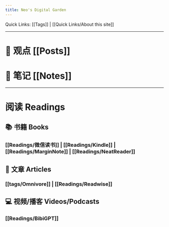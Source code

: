 ```yaml
---
title: Neo's Digital Garden
---
```



Quick Links: [[Tags]] | [[Quick Links/About this site]] 

--- 

# 📰 观点 [[Posts]]

# 📒 笔记 [[Notes]]

---

# 阅读 Readings

## 📚 书籍 Books

### [[Readings/微信读书]] | [[Readings/Kindle]] | [[Readings/MarginNote]] | [[Readings/NeatReader]]

## 📰 文章 Articles 

### [[tags/Omnivore]] | [[Readings/Readwise]]

## 💻 视频/播客 Videos/Podcasts 

### [[Readings/BibiGPT]]
 

